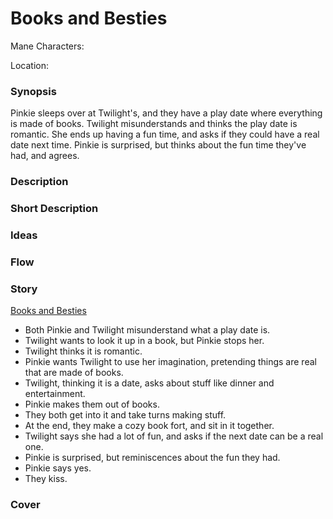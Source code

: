 # Books and Besties

Mane Characters: 

Location: 

### Synopsis
Pinkie sleeps over at Twilight's, and they have a play date where everything is made of books. Twilight misunderstands and thinks the play date is romantic. She ends up having a fun time, and asks if they could have a real date next time. Pinkie is surprised, but thinks about the fun time they've had, and agrees.

### Description


### Short Description


### Ideas


### Flow


### Story
[Books and Besties](books-and-besties.md)
 - Both Pinkie and Twilight misunderstand what a play date is.
 - Twilight wants to look it up in a book, but Pinkie stops her.
 - Twilight thinks it is romantic.
 - Pinkie wants Twilight to use her imagination, pretending things are real that are made of books.
 - Twilight, thinking it is a date, asks about stuff like dinner and entertainment.
 - Pinkie makes them out of books.
 - They both get into it and take turns making stuff.
 - At the end, they make a cozy book fort, and sit in it together.
 - Twilight says she had a lot of fun, and asks if the next date can be a real one.
 - Pinkie is surprised, but reminiscences about the fun they had.
 - Pinkie says yes.
 - They kiss.

### Cover

